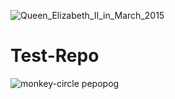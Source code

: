 ![Queen_Elizabeth_II_in_March_2015](https://user-images.githubusercontent.com/45949286/131612187-a9a63f37-40f7-4b63-8774-437944ee87fa.jpg)
# Test-Repo
![monkey-circle](https://user-images.githubusercontent.com/89892885/131612543-a90440ed-5ec7-4906-9285-7e40343eeb21.gif)
pepopog
